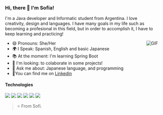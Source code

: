 ### Hi, there 👋 I'm Sofia!

I'm a Java developer and Informatic student from Argentina. I love creativity, design and languages. 
I have many goals in my life such as becoming a profesional in this field, but in order to accomplish it, I have to keep learning and practicing! 

<img align="right" alt="GIF" src="https://64.media.tumblr.com/00161bb69dae88456c30fcc83781fe67/tumblr_ossn5yuBaA1vhvnzyo1_400.gifv" />

- 😄 Pronouns: She/Her
- 🌍 I Speak: Spanish, English and basic Japanese
- 📚 At the moment: I'm learning Spring Boot
- 🔎 I'm looking: to colaborate in some projects!
- 💬 Ask me about: Japanese language, and programming 
- 📩You can find me on [Linkedin](https://www.linkedin.com/in/sofia-quispe/)

#### Technologies 
<code><img src="https://img.icons8.com/color/38/000000/java-coffee-cup-logo.png"/></code>
<code><img src="https://img.icons8.com/officel/32/000000/php-logo.png"/></code>
<code><img src="https://img.icons8.com/ios-filled/40/000000/mysql-logo.png"/></code>
<code><img src="https://img.icons8.com/fluent/32/000000/github.png"/></code>
<code><img src="https://img.icons8.com/color/32/000000/html-5.png"/></code>
<code><img src="https://img.icons8.com/metro/26/000000/css-filetype.png"/></code>

>⭐ From Sofi. 

